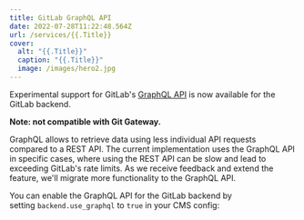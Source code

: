 ```yaml
---
title: GitLab GraphQL API
date: 2022-07-28T11:22:48.564Z
url: /services/{{.Title}}
cover:
  alt: "{{.Title}}"
  caption: "{{.Title}}"
  image: /images/hero2.jpg
---
```

Experimental support for GitLab's [GraphQL API](https://docs.gitlab.com/ee/api/graphql/) is now available for the GitLab backend.

**Note: not compatible with Git Gateway.**

GraphQL allows to retrieve data using less individual API requests compared to a REST API. The current implementation uses the GraphQL API in specific cases, where using the REST API can be slow and lead to exceeding GitLab's rate limits. As we receive feedback and extend the feature, we'll migrate more functionality to the GraphQL API.

You can enable the GraphQL API for the GitLab backend by setting `backend.use_graphql` to `true` in your CMS config: